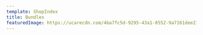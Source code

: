 ```yaml
---
template: ShopIndex
title: Bundles
featuredImage: https://ucarecdn.com/4ba7fc5d-9295-43a1-8552-9a7161dee217/-/crop/299x170/0,0/-/preview/
---
```

